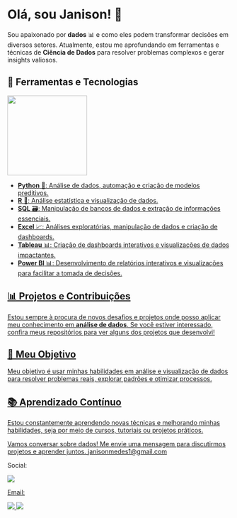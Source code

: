 # Olá, sou Janison! 👋

Sou apaixonado por **dados** 📊 e como eles podem transformar decisões em diversos setores. Atualmente, estou me aprofundando em ferramentas e técnicas de **Ciência de Dados** para resolver problemas complexos e gerar insights valiosos.

## 🔧 Ferramentas e Tecnologias
 <div>
  <a href=https://github.com/JanisonMendes">
  <img height="180em" src="https://github-readme-stats.vercel.app/api/top-langs/?username=JanisonMendes&layout=compact&langs_count=7&theme=dark"/>
</div>
    
- **Python** 🐍: Análise de dados, automação e criação de modelos preditivos.
- **R** 🧮: Análise estatística e visualização de dados.
- **SQL** 🗃️: Manipulação de bancos de dados e extração de informações essenciais.
- **Excel** 📈: Análises exploratórias, manipulação de dados e criação de dashboards.
- **Tableau** 📊: Criação de dashboards interativos e visualizações de dados impactantes.
- **Power BI** 📊: Desenvolvimento de relatórios interativos e visualizações para facilitar a tomada de decisões.

## 📊 Projetos e Contribuições

Estou sempre à procura de novos desafios e projetos onde posso aplicar meu conhecimento em **análise de dados**. Se você estiver interessado, confira meus repositórios para ver alguns dos projetos que desenvolvi!

## 🚀 Meu Objetivo

Meu objetivo é usar minhas habilidades em análise e visualização de dados para resolver problemas reais, explorar padrões e otimizar processos.

## 📚 Aprendizado Contínuo

Estou constantemente aprendendo novas técnicas e melhorando minhas habilidades, seja por meio de cursos, tutoriais ou projetos práticos.

Vamos conversar sobre dados! Me envie uma mensagem para discutirmos projetos e aprender juntos. 
 janisonmedes1@gmail.com
<div>
 <p>Social:</p>
 <a href="https://www.linkedin.com/in/janison-mendes-01b8a0205/">
  <img src="https://img.shields.io/badge/LinkedIn-0077B5?style=for-the-badge&logo=linkedin&logoColor=white"/>
</div>

<div>
 <p>Email:</p>
  </a>
 <a href="mailto:janisonmedes1@gmail.com">
  <img src="https://img.shields.io/badge/Microsoft_Outlook-0078D4?style=for-the-badge&logo=microsoft-outlook&logoColor=white"/>
 </a>
 <a href="mailto: janisonmedes1@gmail.com">
  <img src="https://img.shields.io/badge/Gmail-D14836?style=for-the-badge&logo=gmail&logoColor=white"/>
 </a>
</div>


